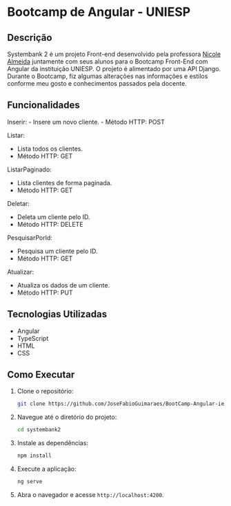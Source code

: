 
# Bootcamp de Angular - UNIESP

## Descrição

Systembank 2 é um projeto Front-end desenvolvido pela professora [Nicole Almeida](https://github.com/Nicoly-Almeida) juntamente com seus alunos para o Bootcamp Front-End com Angular da instituição UNIESP. O projeto é alimentado por uma API Django. Durante o Bootcamp, fiz algumas alterações nas informações e estilos conforme meu gosto e conhecimentos passados pela docente.

## Funcionalidades

Inserir:
    - Insere um novo cliente.
    - Método HTTP: POST
   

Listar:
 - Lista todos os clientes.
 - Método HTTP: GET


ListarPaginado:
- Lista clientes de forma paginada.
- Método HTTP: GET

Deletar:
 - Deleta um cliente pelo ID.
 - Método HTTP: DELETE

PesquisarPorId:
- Pesquisa um cliente pelo ID.
- Método HTTP: GET

Atualizar:
- Atualiza os dados de um cliente.
- Método HTTP: PUT

## Tecnologias Utilizadas

- Angular
- TypeScript
- HTML
- CSS

## Como Executar

1. Clone o repositório:
    ```bash
    git clone https://github.com/JoseFabioGuimaraes/BootCamp-Angular-iesp.git
    ```
2. Navegue até o diretório do projeto:
    ```bash
    cd systembank2
    ```
3. Instale as dependências:
    ```bash
    npm install
    ```
4. Execute a aplicação:
    ```bash
    ng serve
    ```
5. Abra o navegador e acesse `http://localhost:4200`.
